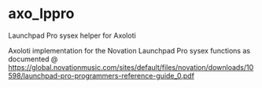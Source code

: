 # axo_lppro
Launchpad Pro sysex helper for Axoloti

Axoloti implementation for the Novation Launchpad Pro sysex functions
as documented @
https://global.novationmusic.com/sites/default/files/novation/downloads/10598/launchpad-pro-programmers-reference-guide_0.pdf
